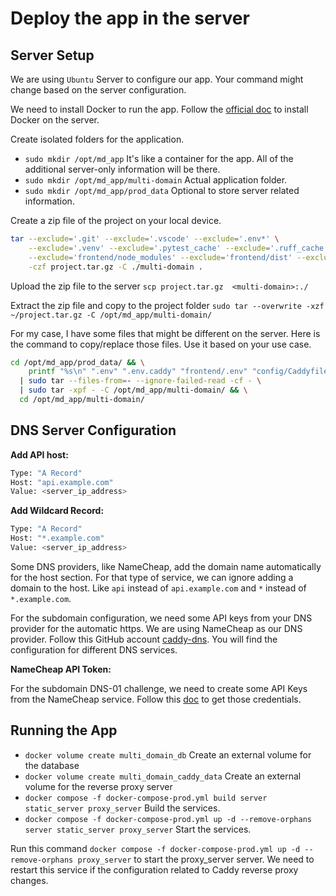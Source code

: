 # Deploy the app in the server

## Server Setup

We are using `Ubuntu` Server to configure our app. Your command might change based on the server configuration.

We need to install Docker to run the app. Follow the [official doc](https://docs.docker.com/engine/install/ubuntu/) to install Docker on the server.

Create isolated folders for the application.

- `sudo mkdir /opt/md_app` It's like a container for the app. All of the additional server-only information will be there.
- `sudo mkdir /opt/md_app/multi-domain` Actual application folder.
- `sudo mkdir /opt/md_app/prod_data` Optional to store server related information.

Create a zip file of the project on your local device.

```sh
tar --exclude='.git' --exclude='.vscode' --exclude='.env*' \
    --exclude='.venv' --exclude='.pytest_cache' --exclude='.ruff_cache' \
    --exclude='frontend/node_modules' --exclude='frontend/dist' --exclude='frontend/.env*' \
    -czf project.tar.gz -C ./multi-domain .
```

Upload the zip file to the server `scp project.tar.gz  <multi-domain>:./`

Extract the zip file and copy to the project folder `sudo tar --overwrite -xzf ~/project.tar.gz -C /opt/md_app/multi-domain/`

For my case, I have some files that might be different on the server. Here is the command to copy/replace those files. Use it based on your use case.

```sh
cd /opt/md_app/prod_data/ && \
    printf "%s\n" ".env" ".env.caddy" "frontend/.env" "config/Caddyfile" \
  | sudo tar --files-from=- --ignore-failed-read -cf - \
  | sudo tar -xpf - -C /opt/md_app/multi-domain/ && \
  cd /opt/md_app/multi-domain/
```

## DNS Server Configuration

**Add API host:**

```sh
Type: "A Record"
Host: "api.example.com"
Value: <server_ip_address>
```

**Add Wildcard Record:**

```sh
Type: "A Record"
Host: "*.example.com"
Value: <server_ip_address>
```

Some DNS providers, like NameCheap, add the domain name automatically for the host section. For that type of service, we can ignore adding a domain to the host. Like `api` instead of `api.example.com` and `*` instead of `*.example.com`.

For the subdomain configuration, we need some API keys from your DNS provider for the automatic https. We are using NameCheap as our DNS provider. Follow this GitHub account [caddy-dns](https://github.com/caddy-dns). You will find the configuration for different DNS services.

**NameCheap API Token:**

For the subdomain DNS-01 challenge, we need to create some API Keys from the NameCheap service. Follow this [doc](https://www.namecheap.com/support/api/intro/) to get those credentials.

## Running the App

- `docker volume create multi_domain_db` Create an external volume for the database
- `docker volume create multi_domain_caddy_data` Create an external volume for the reverse proxy server
- `docker compose -f docker-compose-prod.yml build server static_server proxy_server` Build the services.
- `docker compose -f docker-compose-prod.yml up -d --remove-orphans server static_server proxy_server` Start the services.

Run this command `docker compose -f docker-compose-prod.yml up -d --remove-orphans proxy_server` to start the proxy_server server. We need to restart this service if the configuration related to Caddy reverse proxy changes.
